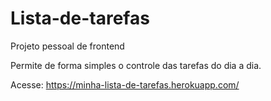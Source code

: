 # Lista-de-tarefas

Projeto pessoal de frontend

Permite de forma simples o controle das tarefas do dia a dia.

Acesse: https://minha-lista-de-tarefas.herokuapp.com/
